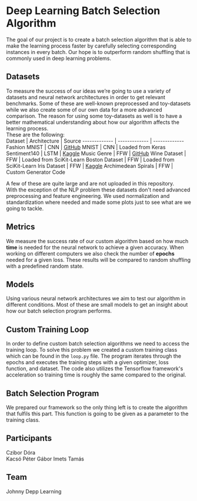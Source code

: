 # Deep Learning Batch Selection Algorithm
The goal of our project is to create a batch selection algorithm that is able to make the learning process faster by carefully selecting corresponding instances in every batch. Our hope is to outperform random shuffling that is commonly used in deep learning problems.  

## Datasets
To measure the success of our ideas we’re going to use a variety of datasets and neural network architectures in order to get relevant benchmarks. Some of these are well-known preprocessed and toy-datasets while we also create some of our own data for a more advanced comparison. The reason for using some toy-datasets as well is to have a better mathematical understanding about how our algorithm affects the learning process.  
These are the following:  
Dataset       | Architecture  | Source 
------------- | ------------- | -------------
Fashion MNIST  | CNN | [GitHub](https://github.com/zalandoresearch/fashion-mnist)
MNIST  | CNN | Loaded from Keras
Sentiment140 | LSTM | [Kaggle](https://www.kaggle.com/kazanova/sentiment140)
Music Genre | FFW | [GitHub](https://github.com/kumargauravsingh14/music-genre-classification/blob/master/data.csv)
Wine Dataset | FFW | Loaded from SciKit-Learn
Boston Dataset | FFW | Loaded from SciKit-Learn
Iris Dataset | FFW | [Kaggle](https://www.kaggle.com/uciml/iris)
Archimedean Spirals | FFW | Custom Generator Code

A few of these are quite large and are not uploaded in this repository.  
With the exception of the NLP problem these datasets don't need advanced preprocessing and feature engineering. We used normalization and standardization where needed and made some plots just to see what are we going to tackle.  

## Metrics
We measure the success rate of our custom algorithm based on how much **time** is needed for the neural network to achieve a given accuracy. When working on different computers we also check the number of **epochs** needed for a given loss. These results will be compared to random shuffling with a predefined random state.

## Models
Using various neural network architectures we aim to test our algorithm in different conditions. Most of these are small models to get an insight about how our batch selection program performs.

## Custom Training Loop
In order to define custom batch selection algorithms we need to access the training loop. To solve this problem we created a custom training class which can be found in the `loop.py` file. The program iterates through the epochs and executes the training steps with a given optimizer, loss function, and dataset. The code also utilizes the Tensorflow framework's acceleration so training time is roughly the same compared to the original.

## Batch Selection Program
We prepared our framework so the only thing left is to create the algorithm that fulfils this part. This function is going to be given as a parameter to the training class.

## Participants
Czibor Dóra  
Kacsó Péter Gábor
Imets Tamás

## Team
Johnny Depp Learning
